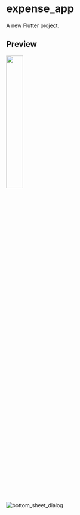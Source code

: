 # expense_app

A new Flutter project.

## Preview
<img src="https://github.com/danuhadi-w/expense_app/assets/131933367/134321d3-4a0b-496c-9211-cf1c1ba8a15c" width="30%" height="30%">

![bottom_sheet_dialog](https://github.com/danuhadi-w/expense_app/assets/131933367/f0774759-58d5-4605-9755-23082c1ad4c3)
